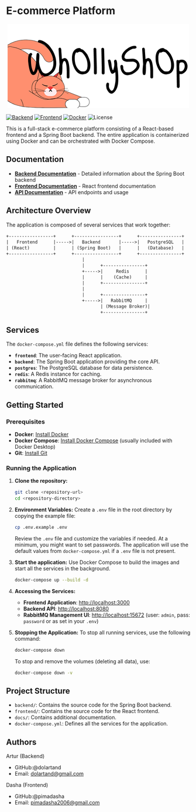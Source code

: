 # E-commerce Platform

<div align="center">
  <img src="frontend/public/assets/logo.png" alt="Логотип приложения"/>
</div>

[![Backend](https://img.shields.io/badge/Backend-Spring_Boot-green?style=for-the-badge&logo=spring-boot)](./backend) [![Frontend](https://img.shields.io/badge/Frontend-React-blue?style=for-the-badge&logo=react)](./frontend) [![Docker](https://img.shields.io/badge/Docker-ready-blue?style=for-the-badge&logo=docker)](./docker-compose.yml) ![License](https://img.shields.io/badge/MIT-license-blue.svg?style=for-the-badge)

This is a full-stack e-commerce platform consisting of a React-based frontend and a Spring Boot backend. The entire application is containerized using Docker and can be orchestrated with Docker Compose.

## Documentation

- **[Backend Documentation](./backend/README.md)** - Detailed information about the Spring Boot backend
- **[Frontend Documentation](./frontend/README.md)** - React frontend documentation 
- **[API Documentation](./docs/api-specs.yml)** - API endpoints and usage


## Architecture Overview

The application is composed of several services that work together:

```
+-----------------+      +-----------------+      +----------------+
|   Frontend      |----->|   Backend       |----->|   PostgreSQL   |
| (React)         |      | (Spring Boot)   |      |   (Database)   |
+-----------------+      +-----------------+      +----------------+
                             |
                             |      +----------------+
                             +----->|     Redis      |
                             |      |    (Cache)     |
                             |      +----------------+
                             |
                             |      +----------------+
                             +----->|   RabbitMQ     |
                                    | (Message Broker)|
                                    +----------------+
```

## Services

The `docker-compose.yml` file defines the following services:

-   **`frontend`**: The user-facing React application.
-   **`backend`**: The Spring Boot application providing the core API.
-   **`postgres`**: The PostgreSQL database for data persistence.
-   **`redis`**: A Redis instance for caching.
-   **`rabbitmq`**: A RabbitMQ message broker for asynchronous communication.

## Getting Started

### Prerequisites

-   **Docker**: [Install Docker](https://docs.docker.com/get-docker/)
-   **Docker Compose**: [Install Docker Compose](https://docs.docker.com/compose/install/) (usually included with Docker Desktop)
-   **Git**: [Install Git](https://git-scm.com/downloads)

### Running the Application

1.  **Clone the repository:**
    ```bash
    git clone <repository-url>
    cd <repository-directory>
    ```

2.  **Environment Variables:**
    Create a `.env` file in the root directory by copying the example file:
    ```bash
    cp .env.example .env
    ```
    Review the `.env` file and customize the variables if needed. At a minimum, you might want to set passwords. The application will use the default values from `docker-compose.yml` if a `.env` file is not present.

3.  **Start the application:**
    Use Docker Compose to build the images and start all the services in the background.
    ```bash
    docker-compose up --build -d
    ```

4.  **Accessing the Services:**
    -   **Frontend Application**: [http://localhost:3000](http://localhost:3000)
    -   **Backend API**: [http://localhost:8080](http://localhost:8080)
    -   **RabbitMQ Management UI**: [http://localhost:15672](http://localhost:15672) (user: `admin`, pass: `password` or as set in your `.env`)

5.  **Stopping the Application:**
    To stop all running services, use the following command:
    ```bash
    docker-compose down
    ```
    To stop and remove the volumes (deleting all data), use:
    ```bash
    docker-compose down -v
    ```

## Project Structure

-   `backend/`: Contains the source code for the Spring Boot backend.
-   `frontend/`: Contains the source code for the React frontend.
-   `docs/`: Contains additional documentation.
-   `docker-compose.yml`: Defines all the services for the application.

## Authors

Artur (Backend)
- GitHub:@dolartand
- Email: dolartand@gmail.com

Dasha (Frontend)
- GitHub:@pimadasha
- Email: pimadasha2006@gmail.com

